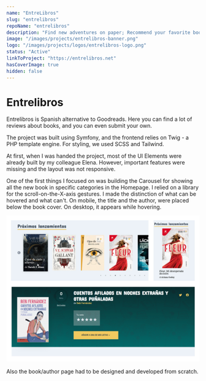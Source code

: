 ```yaml
---
name: "EntreLibros"
slug: "entrelibros"
repoName: "entrelibros"
description: "Find new adventures on paper; Recommend your favorite book to your friends; Do you remember that one they told you about? All this... and more!"
image: "/images/projects/entrelibros-banner.png"
logo: "/images/projects/logos/entrelibros-logo.png"
status: "Active"
linkToProject: "https://entrelibros.net"
hasCoverImage: true
hidden: false
---
```


# Entrelibros

Entrelibros is Spanish alternative to Goodreads. Here you can find a lot of reviews about books, and you can even submit your own.

The project was built using Symfony, and the frontend relies on Twig - a PHP template engine. For styling, we used SCSS and Tailwind.

At first, when I was handed the project, most of the UI Elements were already built by my colleague Elena. However, important features were missing and the layout was not responsive.

One of the first things I focused on was building the Carousel for showing all the new book in specific categories in the Homepage. I relied on a library for the scroll-on-the-X-axis gestures. I made the distinction of what can be hovered and what can't. On mobile, the title and the author, were placed below the book cover. On desktop, it appears while hovering.

![Entrelibros](https://github.com/gianluigitrontini/preview-images/blob/main/entrelibros-overview-github.jpg?raw=true)

Also the book/author page had to be designed and developed from scratch.
